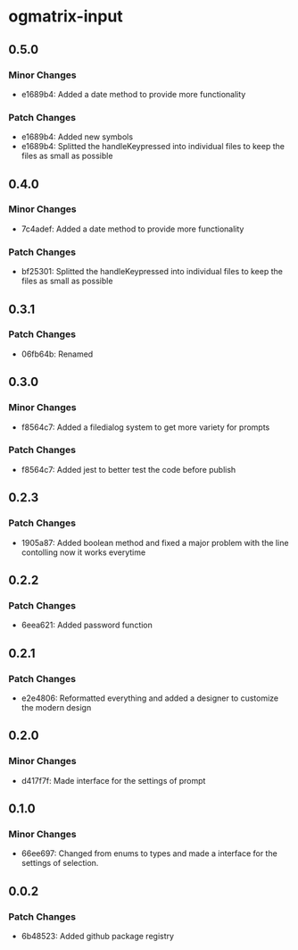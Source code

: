 # ogmatrix-input

## 0.5.0

### Minor Changes

- e1689b4: Added a date method to provide more functionality

### Patch Changes

- e1689b4: Added new symbols
- e1689b4: Splitted the handleKeypressed into individual files to keep the files as small as possible

## 0.4.0

### Minor Changes

- 7c4adef: Added a date method to provide more functionality

### Patch Changes

- bf25301: Splitted the handleKeypressed into individual files to keep the files as small as possible

## 0.3.1

### Patch Changes

- 06fb64b: Renamed

## 0.3.0

### Minor Changes

- f8564c7: Added a filedialog system to get more variety for prompts

### Patch Changes

- f8564c7: Added jest to better test the code before publish

## 0.2.3

### Patch Changes

- 1905a87: Added boolean method and fixed a major problem with the line contolling now it works everytime

## 0.2.2

### Patch Changes

- 6eea621: Added password function

## 0.2.1

### Patch Changes

- e2e4806: Reformatted everything and added a designer to customize the modern design

## 0.2.0

### Minor Changes

- d417f7f: Made interface for the settings of prompt

## 0.1.0

### Minor Changes

- 66ee697: Changed from enums to types and made a interface for the settings of selection.

## 0.0.2

### Patch Changes

- 6b48523: Added github package registry
